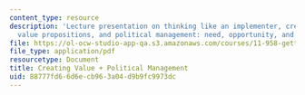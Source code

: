 ```yaml
---
content_type: resource
description: 'Lecture presentation on thinking like an implementer, creating value,
  value propositions, and political management: need, opportunity, and approaches.'
file: https://ol-ocw-studio-app-qa.s3.amazonaws.com/courses/11-958-getting-things-implemented-strategy-people-performance-and-leadership-january-iap-2009/88777fd66d6ecb963a04d9b9fc9973dc_slides1.pdf
file_type: application/pdf
resourcetype: Document
title: Creating Value + Political Management
uid: 88777fd6-6d6e-cb96-3a04-d9b9fc9973dc
---
```

